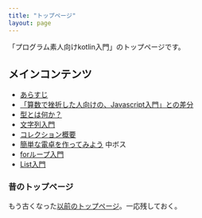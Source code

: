```yaml
---
title: "トップページ"
layout: page
---
```


「プログラム素人向けkotlin入門」のトップページです。

## メインコンテンツ

- [あらすじ](intro.md)
- [「算数で挫折した人向けの、Javascript入門」との差分](diff_to_js_intro.md)
- [型とは何か？](what_is_type.md)
- [文字列入門](string_intro.md)
- [コレクション概要](collection.md)
- [簡単な電卓を作ってみよう](simple_calc.md) 中ボス
- [forループ入門](for_loop.md)
- [List入門](collection2.md)

### 昔のトップページ

もう古くなった[以前のトップページ](old_index.md)。一応残しておく。